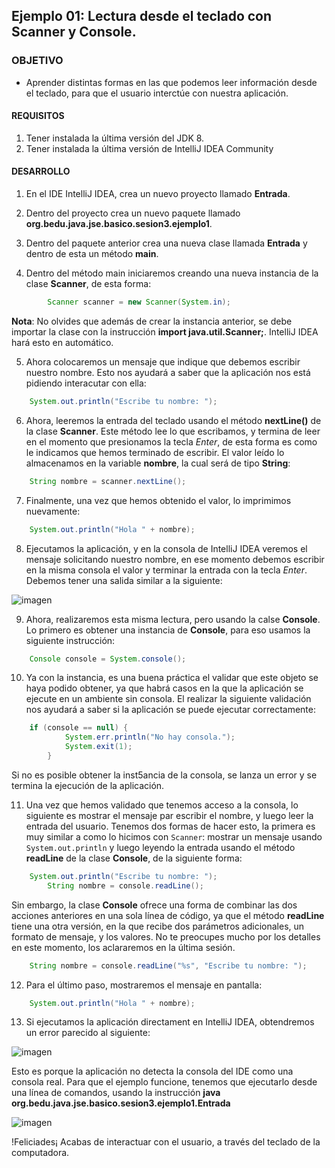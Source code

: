 ## Ejemplo 01: Lectura desde el teclado con Scanner y Console.

### OBJETIVO

- Aprender distintas formas en las que podemos leer información desde el teclado, para que el usuario interctúe con nuestra aplicación.

#### REQUISITOS

1. Tener instalada la última versión del JDK 8.
2. Tener instalada la última versión de IntelliJ IDEA Community


#### DESARROLLO

1. En el IDE IntelliJ IDEA, crea un nuevo proyecto llamado **Entrada**.

2. Dentro del proyecto crea un nuevo paquete llamado **org.bedu.java.jse.basico.sesion3.ejemplo1**.

3. Dentro del paquete anterior crea una nueva clase llamada **Entrada** y dentro de esta un método **main**.

4. Dentro del método main iniciaremos creando una nueva instancia de la clase **Scanner**, de esta forma:

```java
        Scanner scanner = new Scanner(System.in);
```

**Nota**: No olvides que además de crear la instancia anterior, se debe importar la clase con la instrucción **import java.util.Scanner;**. IntelliJ IDEA hará esto en automático.

5. Ahora colocaremos un mensaje que indique que debemos escribir nuestro nombre. Esto nos ayudará a saber que la aplicación nos está pidiendo interacutar con ella:

```java
	System.out.println("Escribe tu nombre: ");
```

6. Ahora, leeremos la entrada del teclado usando el método **nextLine()** de la clase **Scanner**. Este método lee lo que escribamos, y termina de leer en el momento que presionamos la tecla *Enter*, de esta forma es como le indicamos que hemos terminado de escribir. El valor leído lo almacenamos en la variable **nombre**, la cual será de tipo **String**:

```java
	String nombre = scanner.nextLine();
```

7. Finalmente, una vez que hemos obtenido el valor, lo imprimimos nuevamente:

```java
	System.out.println("Hola " + nombre);
```

8. Ejecutamos la aplicación, y en la consola de IntelliJ IDEA veremos el mensaje solicitando nuestro nombre, en ese momento debemos escribir en la misma consola el valor y terminar la entrada con la tecla *Enter*. Debemos tener una salida similar a la siguiente:

![imagen](img/img_01.jpg)

9. Ahora, realizaremos esta misma lectura, pero usando la calse **Console**. Lo primero es obtener una instancia de **Console**, para eso usamos la siguiente instrucción:

```java
	Console console = System.console();
```

10. Ya con la instancia, es una buena práctica el validar que este objeto se haya podido obtener, ya que habrá casos en la que la aplicación se ejecute en un ambiente sin consola. El realizar la siguiente validación nos ayudará a saber si la aplicación se puede ejecutar correctamente:

```java
	if (console == null) {
            System.err.println("No hay consola.");
            System.exit(1);
        }
```

Si no es posible obtener la inst5ancia de la consola, se lanza un error y se termina la ejecución de la aplicación.

11. Una vez que hemos validado que tenemos acceso a la consola, lo siguiente es mostrar el mensaje par escribir el nombre, y luego leer la entrada del usuario. Tenemos dos formas de hacer esto, la primera es muy similar a como lo hicimos con `Scanner`: mostrar un mensaje usando `System.out.println` y luego leyendo la entrada  usando el método **readLine** de la clase **Console**, de la siguiente forma:

```java
	System.out.println("Escribe tu nombre: ");
        String nombre = console.readLine();
```

Sin embargo, la clase **Console** ofrece una forma de combinar las dos acciones anteriores en una sola línea de código, ya que el método **readLine** tiene una otra versión, en la que recibe dos parámetros adicionales, un formato de mensaje, y los valores. No te preocupes mucho por los detalles en este momento, los aclararemos en la última sesión.

```java
	String nombre = console.readLine("%s", "Escribe tu nombre: ");
```

12. Para el último paso, mostraremos el mensaje en pantalla:

```java
	System.out.println("Hola " + nombre);
```

13. Si ejecutamos la aplicación directament en IntelliJ IDEA, obtendremos un error parecido al siguiente:

![imagen](img/img_02.jpg)

Esto es porque la aplicación no detecta la consola del IDE como una consola real. Para que el ejemplo funcione, tenemos que ejecutarlo desde una línea de comandos, usando la instrucción **java org.bedu.java.jse.basico.sesion3.ejemplo1.Entrada**

![imagen](img/img_03.jpg)

!Feliciades¡ Acabas de interactuar con el usuario, a través del teclado de la computadora.
